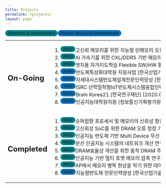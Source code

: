 ```yaml
---
title: Projects
permalink: /projects/
layout: page
---
```


<span style="background-color:#00838a;font-size:13px;float:left;padding:2px 8px;border-radius:50px">Research & Development</span> &nbsp; &nbsp; <span style="background-color:#086fb8;font-size:13px;float:left;padding:2px 8px;border-radius:50px">Human Resource Development</span>

<table border="0">
  <tr>
    <td> <h2> On-Going </h2> </td>
    <td nowrap>
      <ol>
        <li> <span style="background-color:#00838a;font-size:12px;float:left;padding:2px 8px;border-radius:50px">#R&D</span> 고신뢰 메모리를 위한 지능형 인메모리 오류정정 디바이스 개발 [정보통신기획평가원] [2021.04.01 ~ 2024.12.31] </li>
        <li> <span style="background-color:#00838a;font-size:12px;float:left;padding:2px 8px;border-radius:50px">#R&D</span> AI 가속기를 위한 CXL/DDR5 기반 메모리 서브시스템 솔루션 개발 [한국산업기술평가관리원, 삼성전자, SK 하이닉스] [2023.04.01 ~ 2025.12.31] </li>
        <li> <span style="background-color:#00838a;font-size:12px;float:left;padding:2px 8px;border-radius:50px">#R&D</span> 엣지용 자가지도학습 Flexible SW/HW 통합 솔루션 개발 [정보통신기획평가원] [2023.04.01 ~ 2026.12.31] </li>
        <li> <span style="background-color:#086fb8;font-size:12px;float:left;padding:2px 8px;border-radius:50px">#HRD</span> 반도체특성화대학원 지원사업 [한국산업기술평가관리원] [2023.03.01 ~ 2028.2.28] </li>
        <li> <span style="background-color:#086fb8;font-size:12px;float:left;padding:2px 8px;border-radius:50px">#HRD</span> 차세대시스템반도체설계전문인력양성 [한국산업기술평가관리원] [2021.03.01 ~ 2026.2.28] </li>
        <li> <span style="background-color:#086fb8;font-size:12px;float:left;padding:2px 8px;border-radius:50px">#HRD</span> ISRC 산학밀착형loT반도체시스템융합인력육성 [과학기술정보통신부] [2021.04.01 ~ 2024.12.31] </li>
        <li> <span style="background-color:#086fb8;font-size:12px;float:left;padding:2px 8px;border-radius:50px">#HRD</span> Brain Korea21 [한국연구재단] [2020.09.01 ~ 2027.08.31] </li>
        <li> <span style="background-color:#086fb8;font-size:12px;float:left;padding:2px 8px;border-radius:50px">#HRD</span> 인공지능대학원지원 [정보통신기획평가원] [2019.04.01 ~ 2023.12.31] </li>
      </ol>
    </td>
  </tr>
  <tr>
    <td> <h2> Completed </h2> </td>
    <td>
      <ol>
        <li> <span style="background-color:#00838a;font-size:12px;float:left;padding:2px 8px;border-radius:50px">#R&D</span> 슈퍼컴향 프로세서 및 메모리의 신뢰성 향상 솔루션 설계 [삼성전자] [2023.12.26 ~ 2024.12.25] </li>
        <li> <span style="background-color:#00838a;font-size:12px;float:left;padding:2px 8px;border-radius:50px">#R&D</span> 고신뢰성 SoC를 위한 DRAM 오류 정정 기법 개발 [삼성전자] [2023.03.01 ~ 2024.02.28] </li>
        <li> <span style="background-color:#00838a;font-size:12px;float:left;padding:2px 8px;border-radius:50px">#R&D</span> 인공지능 반도체 기반 Multi Device 무선 충전 SoC 개발 [정보통신기획평가원] [2021.04.01 ~ 2023.12.31] </li>
        <li> <span style="background-color:#00838a;font-size:12px;float:left;padding:2px 8px;border-radius:50px">#R&D</span> 분산 인공지능 시스템의 네트워크 개선 연구 [한국연구재단] [2020.03.01 ~ 2023.02.28] </li>
        <li> <span style="background-color:#00838a;font-size:12px;float:left;padding:2px 8px;border-radius:50px">#R&D</span> DRAM효율성 개선을 위한 동적 DRAM 주소 결정 기법 [삼성전자] [2022.03.01 ~ 2023.02.28] </li>
        <li> <span style="background-color:#00838a;font-size:12px;float:left;padding:2px 8px;border-radius:50px">#R&D</span> 인공지능 기반 멀티 포멧 메모리 압축 연구 [삼성전자] [2021.03.01 ~ 2022.02.28] </li>
        <li> <span style="background-color:#00838a;font-size:12px;float:left;padding:2px 8px;border-radius:50px">#R&D</span> AP에서 메모리 병목 현상을 막기 위한 데이터 압축 연구 [삼성전자] [2020.03.01 ~ 2021.02.28] </li>
        <li> <span style="background-color:#086fb8;font-size:12px;float:left;padding:2px 8px;border-radius:50px">#HRD</span> 지능형반도체 전문인력양성 [한국산업기술평가관리원] [2016.03.01 ~ 2021.02.28] </li>
      </ol>
    </td>
  </tr>
</table>
